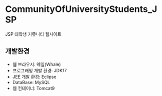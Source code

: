 # CommunityOfUniversityStudents_JSP

JSP 대학생 커뮤니티 웹사이트

## 개발환경
- 웹 브라우저: 웨일(Whale)
- 프로그래밍 개발 환경: JDK17
- JEE 개발 환경: Eclipse
- DataBase: MySQL
- 웹 컨테이너: Tomcat9
